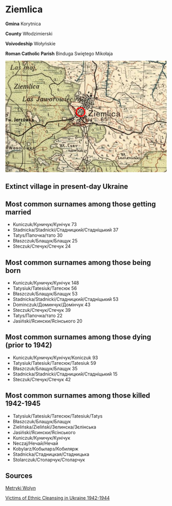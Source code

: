 # Ziemlica

**Gmina** Korytnica

**County** Włodzimierski

**Voivodeship** Wołyńskie

**Roman Catholic Parish** Binduga Swiętego Mikołaja

![Ziemlica Prior to WW2](map.PNG)

## Extinct village in present-day Ukraine

## Most common surnames among those getting married

* Kuniczuk/Куничук/Кунічук 73
* Stadnicka/Stadnicki/Стадницкий/Стадніцький 37
* Tatys/Папочка/тато 30
* Błaszczuk/Блащук/Блащук 25
* Steczuk/Стечук/Стечук 24


## Most common surnames among those being born

* Kuniczuk/Куничук/Кунічук 148
* Tatysiuk/Tatesiuk/Татесюк 56
* Błaszczuk/Блащук/Блащук 53
* Stadnicka/Stadnicki/Стадницкий/Стадніцький 53
* Dominczuk/Доминчук/Домінчук 43
* Steczuk/Стечук/Стечук 39
* Tatys/Папочка/тато 22
* Jasiński/Ясински/Ясінського 20

## Most common surnames among those dying (prior to 1942)
* Kuniczuk/Куничук/Кунічук/Koniczuk 93
* Tatysiuk/Tatesiuk/Татесюк/Tatesiuk 59
* Błaszczuk/Блащук/Блащук 35
* Stadnicka/Stadnicki/Стадницкий/Стадніцький 15
* Steczuk/Стечук/Стечук 42

## Most common surnames among those killed 1942-1945

 * Tatysiuk/Tatesiuk/Татесюк/Tatesiuk/Tatys
 * Błaszczuk/Блащук/Блащук
 * Zielińska/Zieliński/Зелинска/Зєлінська
 * Jasiński/Ясински/Ясінського
 * Kuniczuk/Куничук/Кунічук
 * Neczaj/Нечай/Нечай
 * Kobylarz/Кобыларз/Кобилярж
 * Stadnicka/Стадницкая/Стадницька
 * Stolarczuk/Столарчук/Столарчук
 
## Sources

[Metryki Wolyn](https://wolyn-metryki.pl/Wolyn/)

[Victims of Ethnic Cleansing in Ukraine 1942-1944](https://zbrodniawolynska.pl/zw1/form/247,Baza-Ofiar-Zbrodni-Wolynskiej.html?szukaj=728340113)
